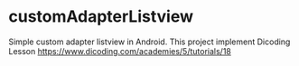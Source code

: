 # customAdapterListview
Simple custom adapter listview in Android. This project implement Dicoding Lesson
https://www.dicoding.com/academies/5/tutorials/18
